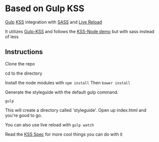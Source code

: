 # Based on Gulp KSS

[Gulp](http://gulpjs.com/) [KSS](http://warpspire.com/kss/) integration with [SASS](http://sass-lang.com/) and [Live Reload](http://livereload.com/)

It utilizes [Gulp-KSS](https://github.com/philj/gulp-kss) and follows the [KSS-Node demo](https://github.com/hughsk/kss-node) but with sass instead of less

## Instructions

Clone the repo

cd to the directory

Install the node modules with `npm install`
Then `bower install`

Generate the styleguide with the default gulp command.

`gulp`

This will create a directory called 'styleguide'. Open up index.html and you're good to go.

You can also use live reload with `gulp watch`

Read the [KSS Spec](https://github.com/kneath/kss/blob/master/SPEC.md) for more cool things you can do with it
